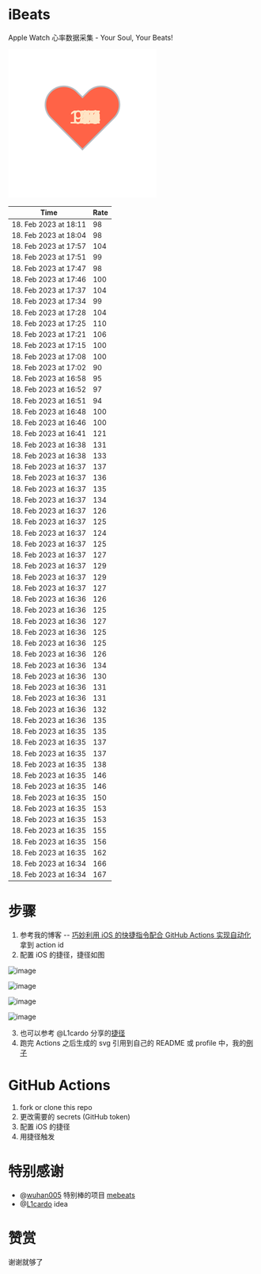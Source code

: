 # iBeats
Apple Watch 心率数据采集 - Your Soul, Your Beats!

![](./files/heart.svg)

<!--START_SECTION:my_heart_rate-->
| Time | Rate | 
 | ---- | ---- | 
| 18. Feb 2023 at 18:11 | 98 |
| 18. Feb 2023 at 18:04 | 98 |
| 18. Feb 2023 at 17:57 | 104 |
| 18. Feb 2023 at 17:51 | 99 |
| 18. Feb 2023 at 17:47 | 98 |
| 18. Feb 2023 at 17:46 | 100 |
| 18. Feb 2023 at 17:37 | 104 |
| 18. Feb 2023 at 17:34 | 99 |
| 18. Feb 2023 at 17:28 | 104 |
| 18. Feb 2023 at 17:25 | 110 |
| 18. Feb 2023 at 17:21 | 106 |
| 18. Feb 2023 at 17:15 | 100 |
| 18. Feb 2023 at 17:08 | 100 |
| 18. Feb 2023 at 17:02 | 90 |
| 18. Feb 2023 at 16:58 | 95 |
| 18. Feb 2023 at 16:52 | 97 |
| 18. Feb 2023 at 16:51 | 94 |
| 18. Feb 2023 at 16:48 | 100 |
| 18. Feb 2023 at 16:46 | 100 |
| 18. Feb 2023 at 16:41 | 121 |
| 18. Feb 2023 at 16:38 | 131 |
| 18. Feb 2023 at 16:38 | 133 |
| 18. Feb 2023 at 16:37 | 137 |
| 18. Feb 2023 at 16:37 | 136 |
| 18. Feb 2023 at 16:37 | 135 |
| 18. Feb 2023 at 16:37 | 134 |
| 18. Feb 2023 at 16:37 | 126 |
| 18. Feb 2023 at 16:37 | 125 |
| 18. Feb 2023 at 16:37 | 124 |
| 18. Feb 2023 at 16:37 | 125 |
| 18. Feb 2023 at 16:37 | 127 |
| 18. Feb 2023 at 16:37 | 129 |
| 18. Feb 2023 at 16:37 | 129 |
| 18. Feb 2023 at 16:37 | 127 |
| 18. Feb 2023 at 16:36 | 126 |
| 18. Feb 2023 at 16:36 | 125 |
| 18. Feb 2023 at 16:36 | 127 |
| 18. Feb 2023 at 16:36 | 125 |
| 18. Feb 2023 at 16:36 | 125 |
| 18. Feb 2023 at 16:36 | 126 |
| 18. Feb 2023 at 16:36 | 134 |
| 18. Feb 2023 at 16:36 | 130 |
| 18. Feb 2023 at 16:36 | 131 |
| 18. Feb 2023 at 16:36 | 131 |
| 18. Feb 2023 at 16:36 | 132 |
| 18. Feb 2023 at 16:36 | 135 |
| 18. Feb 2023 at 16:35 | 135 |
| 18. Feb 2023 at 16:35 | 137 |
| 18. Feb 2023 at 16:35 | 137 |
| 18. Feb 2023 at 16:35 | 138 |
| 18. Feb 2023 at 16:35 | 146 |
| 18. Feb 2023 at 16:35 | 146 |
| 18. Feb 2023 at 16:35 | 150 |
| 18. Feb 2023 at 16:35 | 153 |
| 18. Feb 2023 at 16:35 | 153 |
| 18. Feb 2023 at 16:35 | 155 |
| 18. Feb 2023 at 16:35 | 156 |
| 18. Feb 2023 at 16:35 | 162 |
| 18. Feb 2023 at 16:34 | 166 |
| 18. Feb 2023 at 16:34 | 167 |

<!--END_SECTION:my_heart_rate-->

# 步骤
1. 参考我的博客 -- [巧妙利用 iOS 的快捷指令配合 GitHub Actions 实现自动化](https://github.com/yihong0618/gitblog/issues/198) 拿到 action id
2. 配置 iOS 的捷径，捷径如图

![image](https://user-images.githubusercontent.com/15976103/122154218-0db0b480-ce97-11eb-93bb-5aec07c558dc.png)

![image](https://user-images.githubusercontent.com/15976103/122154236-186b4980-ce97-11eb-8e4b-70551a0391ae.png)

![image](https://user-images.githubusercontent.com/15976103/122154268-2d47dd00-ce97-11eb-902e-3acf292265a9.png)

![image](https://user-images.githubusercontent.com/15976103/122174055-fa144680-ceb4-11eb-9be2-3eb83cd516f7.png)

3. 也可以参考 @L1cardo 分享的[捷径](https://www.icloud.com/shortcuts/6ab6047b459c41ad822ad6b94b1c03d4)
4. 跑完 Actions 之后生成的 svg 引用到自己的 README 或 profile 中，我的[例子](https://github.com/yihong0618) 

# GitHub Actions

1. fork or clone this repo
2. 更改需要的 secrets (GitHub token)
3. 配置 iOS 的捷径
4. 用捷径触发

# 特别感谢
- @[wuhan005](https://github.com/wuhan005) 特别棒的项目 [mebeats](https://github.com/wuhan005/mebeats)
- @[L1cardo](https://github.com/L1cardo) idea

# 赞赏
谢谢就够了
